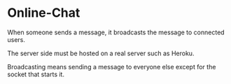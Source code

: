 # Online-Chat
When someone sends a message, it broadcasts the message to connected users.

The server side must be hosted on a real server such as Heroku.

Broadcasting means sending a message to everyone else except for the socket that starts it.
